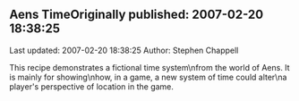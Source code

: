 ## Aens TimeOriginally published: 2007-02-20 18:38:25 
Last updated: 2007-02-20 18:38:25 
Author: Stephen Chappell 
 
This recipe demonstrates a fictional time system\nfrom the world of Aens. It is mainly for showing\nhow, in a game, a new system of time could alter\na player's perspective of location in the game.